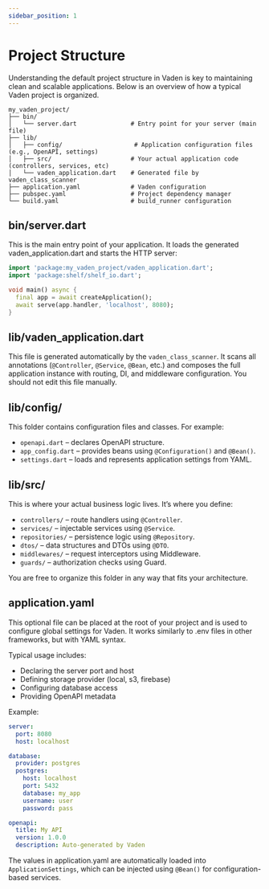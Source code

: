 ```yaml
---
sidebar_position: 1
---
```


# Project Structure

Understanding the default project structure in Vaden is key to maintaining clean and scalable applications. Below is an overview of how a typical Vaden project is organized.

```
my_vaden_project/
├── bin/
│   └── server.dart               # Entry point for your server (main file)
├── lib/
│   ├── config/                    # Application configuration files (e.g., OpenAPI, settings)
│   ├── src/                      # Your actual application code (controllers, services, etc)
│   └── vaden_application.dart    # Generated file by vaden_class_scanner
├── application.yaml              # Vaden configuration
├── pubspec.yaml                  # Project dependency manager
└── build.yaml                    # build_runner configuration
```

## bin/server.dart

This is the main entry point of your application. It loads the generated vaden_application.dart and starts the HTTP server:

```dart
import 'package:my_vaden_project/vaden_application.dart';
import 'package:shelf/shelf_io.dart';

void main() async {
  final app = await createApplication();
  await serve(app.handler, 'localhost', 8080);
}
```

## lib/vaden_application.dart

This file is generated automatically by the `vaden_class_scanner`. It scans all annotations (`@Controller`, `@Service`, `@Bean`, etc.) and composes the full application instance with routing, DI, and middleware configuration.
You should not edit this file manually.

## lib/config/

This folder contains configuration files and classes. For example:

- `openapi.dart` – declares OpenAPI structure.
- `app_config.dart` – provides beans using `@Configuration()` and `@Bean()`.
- `settings.dart` – loads and represents application settings from YAML.

## lib/src/

This is where your actual business logic lives. It’s where you define:

- `controllers/` – route handlers using `@Controller`.
- `services/` – injectable services using `@Service`.
- `repositories/` – persistence logic using `@Repository`.
- `dtos/` – data structures and DTOs using `@DTO`.
- `middlewares/` – request interceptors using Middleware.
- `guards/` – authorization checks using Guard.

You are free to organize this folder in any way that fits your architecture.

## application.yaml

This optional file can be placed at the root of your project and is used to configure global settings for Vaden. It works similarly to .env files in other frameworks, but with YAML syntax.

Typical usage includes:

- Declaring the server port and host
- Defining storage provider (local, s3, firebase)
- Configuring database access
- Providing OpenAPI metadata

Example:

```yaml
server:
  port: 8080
  host: localhost

database:
  provider: postgres
  postgres:
    host: localhost
    port: 5432
    database: my_app
    username: user
    password: pass

openapi:
  title: My API
  version: 1.0.0
  description: Auto-generated by Vaden
```

The values in application.yaml are automatically loaded into `ApplicationSettings`, which can be injected using `@Bean()` for configuration-based services.
